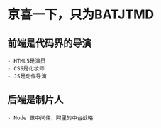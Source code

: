 # 京喜一下，只为BATJTMD

## 前端是代码界的导演
    - HTML5是演员
    - CSS是化妆师
    - JS是动作导演

## 后端是制片人
    - Node 做中间件，阿里的中台战略